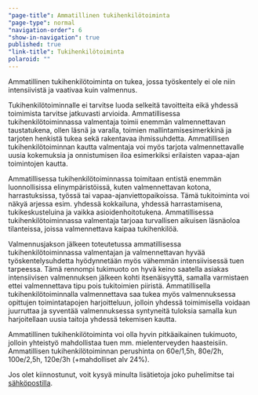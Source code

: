 ```yaml
---
"page-title": Ammatillinen tukihenkilötoiminta
"page-type": normal
"navigation-order": 6
"show-in-navigation": true
published: true
"link-title": Tukihenkilötoiminta
polaroid: ""
---
```













Ammatillinen tukihenkilötoiminta on tukea, jossa työskentely ei ole niin intensiivistä ja vaativaa kuin valmennus.

Tukihenkilötoiminnalle ei tarvitse luoda selkeitä tavoitteita eikä yhdessä toimimista tarvitse jatkuvasti arvioida. Ammatillisessa tukihenkilötoiminnassa valmentaja toimii enemmän valmennettavan taustatukena, ollen läsnä ja varalla, toimien mallintamisesimerkkinä ja tarjoten henkistä tukea sekä rakentavaa ihmissuhdetta. Ammatillisen tukihenkilötoiminnan kautta valmentaja voi myös tarjota valmennettavalle uusia kokemuksia ja onnistumisen iloa esimerkiksi erilaisten vapaa-ajan toimintojen kautta.

Ammatillisessa tukihenkilötoiminnassa toimitaan entistä enemmän luonnollisissa elinympäristöissä, kuten valmennettavan kotona, harrastuksissa, työssä tai vapaa-ajanviettopaikoissa. Tämä tukitoiminta voi näkyä arjessa esim. yhdessä kokkailuna, yhdessä harrastamisena, tukikeskusteluina ja vaikka asioidenhoitotukena. Ammatillisessa tukihenkilötoiminnassa valmentaja tarjoaa turvallisen aikuisen läsnäoloa tilanteissa, joissa valmennettava kaipaa tukihenkilöä.

Valmennusjakson jälkeen toteutetussa ammatillisessa tukihenkilötoiminnassa valmentajan ja valmennettavan hyvää työskentelysuhdetta hyödynnetään myös vähemmän intensiivisessä tuen tarpeessa.  Tämä rennompi tukimuoto on hyvä keino saatella asiakas intensiivisen valmennuksen jälkeen kohti itsenäisyyttä, samalla varmistaen ettei valmennettava tipu pois tukitoimien piiristä. Ammatillisella tukihenkilötoiminnalla valmennettava saa tukea myös valmennuksessa opittujen toimintatapojen harjoitteluun, jolloin yhdessä toimimisella voidaan juurruttaa ja syventää valmennuksessa syntyneitä tuloksia samalla kun harjoitellaan uusia taitoja yhdessä tekemisen kautta.

Ammatillinen tukihenkilötoiminta voi olla hyvin pitkäaikainen tukimuoto, jolloin yhteistyö mahdollistaa tuen mm. mielenterveyden haasteisiin. Ammatillisen tukihenkilötoiminnan perushinta on 60e/1,5h, 80e/2h, 100e/2,5h, 120e/3h (+mahdolliset alv 24%).

Jos olet kiinnostunut, voit kysyä minulta lisätietoja joko puhelimitse tai [sähköpostilla](/ota-yhteytta).
